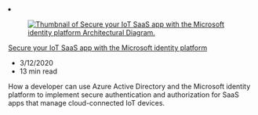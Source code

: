<!-- This file is automatically generated by build/architectures/build_index.py. Any updates will be lost. -->

<!-- markdownlint-disable MD033 -->

<li class="grid-item item-column" data-categories="Internet of Things Security ">
<article class="card">
    <div class="card-header has-margin-bottom-none" aria-hidden="true">
        <figure class="image diagram has-height-175 has-overflow-hidden level">
            <a href="/azure/architecture/example-scenario/iot-aad/iot-aad"><img src="/azure/architecture/browse/thumbs/iot-aad.png" class="diagram" alt="Thumbnail of Secure your IoT SaaS app with the Microsoft identity platform Architectural Diagram." data-linktype="relative-path"></a>
        </figure>
    </div>
    <div class="card-content">
        <a class="card-content-title has-margin-top-none" href="/azure/architecture/example-scenario/iot-aad/iot-aad">
            <p>Secure your IoT SaaS app with the Microsoft identity platform</p>
        </a>
        <ul class="card-content-metadata">
            <li>3/12/2020</li>
            <li>13 min read</li>
        </ul>
        <p class="card-content-description">How a developer can use Azure Active Directory and the Microsoft identity platform to implement secure authentication and authorization for SaaS apps that manage cloud-connected IoT devices.</p>
        <div class="bottom-to-top-fade is-hidden-mobile"></div>
    </div>
</article>
</li>
